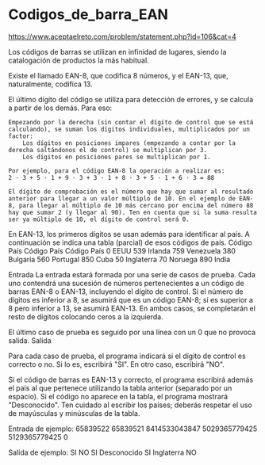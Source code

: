 # Codigos_de_barra_EAN

https://www.aceptaelreto.com/problem/statement.php?id=106&cat=4


Los códigos de barras se utilizan en infinidad de lugares, siendo la catalogación de productos la más habitual.

Existe el llamado EAN-8, que codifica 8 números, y el EAN-13, que, naturalmente, codifica 13.

El último dígito del código se utiliza para detección de errores, y se calcula a partir de los demás. Para eso:

    Empezando por la derecha (sin contar el dígito de control que se está calculando), se suman los dígitos individuales, multiplicados por un factor:
        Los dígitos en posiciones impares (empezando a contar por la derecha saltándonos el de control) se multiplican por 3.
        Los dígitos en posiciones pares se multiplican por 1.

    Por ejemplo, para el código EAN-8 la operación a realizar es:
    2 · 3 + 5 · 1 + 9 · 3 + 3 · 1 + 8 · 3 + 5 · 1 + 6 · 3 = 88
    
    El dígito de comprobación es el número que hay que sumar al resultado anterior para llegar a un valor múltiplo de 10. En el ejemplo de EAN-8, para llegar al múltiplo de 10 más cercano por encima del número 88 hay que sumar 2 (y llegar al 90). Ten en cuenta que si la suma resulta ser ya múltiplo de 10, el dígito de control será 0.

En EAN-13, los primeros dígitos se usan además para identificar al país. A continuación se indica una tabla (parcial) de esos códigos de país.
Código	País		Código	País		Código	País
0	EEUU		539	Irlanda		759	Venezuela
380	Bulgaria		560	Portugal		850	Cuba
50	Inglaterra	 	70	Noruega	 	890	India

Entrada
La entrada estará formada por una serie de casos de prueba. Cada uno contendrá una sucesión de números pertenecientes a un código de barras EAN-8 o EAN-13, incluyendo el dígito de control. Si el número de dígitos es inferior a 8, se asumirá que es un código EAN-8; si es superior a 8 pero inferior a 13, se asumirá EAN-13. En ambos casos, se completarán el resto de dígitos colocando ceros a la izquierda.

El último caso de prueba es seguido por una línea con un 0 que no provoca salida.
Salida

Para cada caso de prueba, el programa indicará si el dígito de control es correcto o no. Si lo es, escribirá "SI". En otro caso, escribirá "NO".

Si el código de barras es EAN-13 y correcto, el programa escribirá además el país al que pertenece utilizando la tabla anterior (separado por un espacio). Si el código no aparece en la tabla, el programa mostrará "Desconocido". Ten cuidado al escribir los países; deberás respetar el uso de mayúsculas y minúsculas de la tabla.

Entrada de ejemplo:
65839522
65839521
8414533043847
5029365779425
5129365779425
0

Salida de ejemplo:
SI
NO
SI Desconocido
SI Inglaterra
NO


